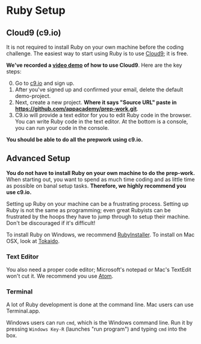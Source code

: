 # Ruby Setup

## Cloud9 (c9.io)

It is not required to install Ruby on your own machine before the
coding challenge. The easiest way to start using Ruby is to use
[Cloud9][c9.io]; it is free.

**We've recorded a [video demo][video-demo] of how to use
Cloud9**. Here are the key steps:

0. Go to [c9.io][c9.io] and sign up.
0. After you've signed up and confirmed your email, delete the default
   demo-project.
0. Next, create a new project. **Where it says "Source URL" paste in
   https://github.com/appacademy/prep-work.git**.
0. C9.io will provide a text editor for you to edit Ruby code in the
   browser. You can write Ruby code in the text editor. At the bottom
   is a console, you can run your code in the console.

**You should be able to do all the prepwork using c9.io.**

[c9.io]: https://www.c9.io/
[video-demo]: https://vimeo.com/126318718

## Advanced Setup

**You do not have to install Ruby on your own machine to do the
prep-work.** When starting out, you want to spend as much time coding
and as little time as possible on banal setup tasks. **Therefore, we
highly recommend you use c9.io.**

Setting up Ruby on your machine can be a frustrating process. Setting
up Ruby is not the same as programming; even great Rubyists can be
frustrated by the hoops they have to jump through to setup their
machine. Don't be discouraged if it's difficult!

To install Ruby on Windows, we recommend
[RubyInstaller][ruby-installer]. To install on Mac OSX, look at
[Tokaido][tokaido].

[ruby-installer]: http://rubyinstaller.org/
[tokaido]: https://github.com/tokaido/tokaidoapp

### Text Editor

You also need a proper code editor; Microsoft's notepad or Mac's
TextEdit won't cut it. We recommend you use [Atom][atom].

[atom]: https://atom.io/

### Terminal

A lot of Ruby development is done at the command line. Mac users can
use Terminal.app.

Windows users can run `cmd`, which is the Windows command line. Run it
by pressing `Windows Key-R` (launches "run program") and typing `cmd`
into the box.

